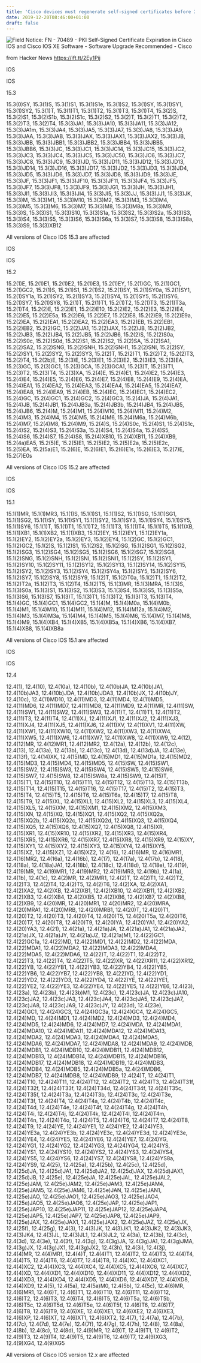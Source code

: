 ```yaml
---
title: 'Cisco devices must regenerate self-signed certificates before 2020'
date: 2019-12-20T08:46:00+01:00
draft: false
---
```


![](https://www.cisco.com/web/fw/i/logo-open-graph.gif "Field Notice: FN - 70489 - PKI Self-Signed Certificate Expiration in Cisco IOS and Cisco IOS XE Software - Software Upgrade Recommended - Cisco")  

  
  
from Hacker News https://ift.tt/2Ey1Pij

IOS

IOS

15.3

15.3(0)SY, 15.3(1)S, 15.3(1)S1, 15.3(1)S1e, 15.3(1)S2, 15.3(1)SY, 15.3(1)SY1, 15.3(1)SY2, 15.3(1)T, 15.3(1)T1, 15.3(1)T2, 15.3(1)T3, 15.3(1)T4, 15.3(2)S, 15.3(2)S1, 15.3(2)S1b, 15.3(2)S1c, 15.3(2)S2, 15.3(2)T, 15.3(2)T1, 15.3(2)T2, 15.3(2)T3, 15.3(2)T4, 15.3(3)JA1, 15.3(3)JA10, 15.3(3)JA11, 15.3(3)JA12, 15.3(3)JA1m, 15.3(3)JA4, 15.3(3)JA5, 15.3(3)JA7, 15.3(3)JA8, 15.3(3)JA9, 15.3(3)JAA, 15.3(3)JAB, 15.3(3)JAX, 15.3(3)JAX1, 15.3(3)JAX2, 15.3(3)JB, 15.3(3)JBB, 15.3(3)JBB1, 15.3(3)JBB2, 15.3(3)JBB4, 15.3(3)JBB5, 15.3(3)JBB6, 15.3(3)JC, 15.3(3)JC1, 15.3(3)JC14, 15.3(3)JC15, 15.3(3)JC2, 15.3(3)JC3, 15.3(3)JC4, 15.3(3)JC5, 15.3(3)JC50, 15.3(3)JC6, 15.3(3)JC7, 15.3(3)JC8, 15.3(3)JC9, 15.3(3)JD, 15.3(3)JD11, 15.3(3)JD12, 15.3(3)JD13, 15.3(3)JD14, 15.3(3)JD16, 15.3(3)JD17, 15.3(3)JD2, 15.3(3)JD3, 15.3(3)JD4, 15.3(3)JD5, 15.3(3)JD6, 15.3(3)JD7, 15.3(3)JD8, 15.3(3)JD9, 15.3(3)JE, 15.3(3)JF, 15.3(3)JF1, 15.3(3)JF10, 15.3(3)JF11, 15.3(3)JF4, 15.3(3)JF5, 15.3(3)JF7, 15.3(3)JF8, 15.3(3)JF9, 15.3(3)JG1, 15.3(3)JH, 15.3(3)JH1, 15.3(3)JI1, 15.3(3)JI3, 15.3(3)JI4, 15.3(3)JI5, 15.3(3)JJ, 15.3(3)JJ1, 15.3(3)JK, 15.3(3)M, 15.3(3)M1, 15.3(3)M10, 15.3(3)M2, 15.3(3)M3, 15.3(3)M4, 15.3(3)M5, 15.3(3)M6, 15.3(3)M7, 15.3(3)M8, 15.3(3)M8a, 15.3(3)M9, 15.3(3)S, 15.3(3)S1, 15.3(3)S10, 15.3(3)S1a, 15.3(3)S2, 15.3(3)S2a, 15.3(3)S3, 15.3(3)S4, 15.3(3)S5, 15.3(3)S6, 15.3(3)S6a, 15.3(3)S7, 15.3(3)S8, 15.3(3)S8a, 15.3(3)S9, 15.3(3)XB12

All versions of Cisco IOS 15.3 are affected

IOS

IOS

15.2

15.2(1)E, 15.2(1)E1, 15.2(1)E2, 15.2(1)E3, 15.2(1)EY, 15.2(1)GC, 15.2(1)GC1, 15.2(1)GC2, 15.2(1)S, 15.2(1)S1, 15.2(1)S2, 15.2(1)SY, 15.2(1)SY0a, 15.2(1)SY1, 15.2(1)SY1a, 15.2(1)SY2, 15.2(1)SY3, 15.2(1)SY4, 15.2(1)SY5, 15.2(1)SY6, 15.2(1)SY7, 15.2(1)SY8, 15.2(1)T, 15.2(1)T1, 15.2(1)T2, 15.2(1)T3, 15.2(1)T3a, 15.2(1)T4, 15.2(2)E, 15.2(2)E1, 15.2(2)E10, 15.2(2)E2, 15.2(2)E3, 15.2(2)E4, 15.2(2)E5, 15.2(2)E5a, 15.2(2)E6, 15.2(2)E7, 15.2(2)E8, 15.2(2)E9, 15.2(2)E9a, 15.2(2)EA, 15.2(2)EA1, 15.2(2)EA2, 15.2(2)EA3, 15.2(2)EB, 15.2(2)EB1, 15.2(2)EB2, 15.2(2)GC, 15.2(2)JA1, 15.2(2)JAX, 15.2(2)JB, 15.2(2)JB2, 15.2(2)JB3, 15.2(2)JB4, 15.2(2)JB5, 15.2(2)JB6, 15.2(2)S, 15.2(2)S0a, 15.2(2)S0c, 15.2(2)S0d, 15.2(2)S1, 15.2(2)S2, 15.2(2)SA, 15.2(2)SA1, 15.2(2)SA2, 15.2(2)SNG, 15.2(2)SNH, 15.2(2)SNH1, 15.2(2)SNI, 15.2(2)SY, 15.2(2)SY1, 15.2(2)SY2, 15.2(2)SY3, 15.2(2)T, 15.2(2)T1, 15.2(2)T2, 15.2(2)T3, 15.2(2)T4, 15.2(2b)E, 15.2(3)E, 15.2(3)E1, 15.2(3)E2, 15.2(3)E3, 15.2(3)EA, 15.2(3)GC, 15.2(3)GC1, 15.2(3)GCA, 15.2(3)GCA1, 15.2(3)T, 15.2(3)T1, 15.2(3)T2, 15.2(3)T4, 15.2(3)XA, 15.2(4)E, 15.2(4)E1, 15.2(4)E2, 15.2(4)E3, 15.2(4)E4, 15.2(4)E5, 15.2(4)E6, 15.2(4)E7, 15.2(4)E8, 15.2(4)E9, 15.2(4)EA, 15.2(4)EA1, 15.2(4)EA2, 15.2(4)EA3, 15.2(4)EA4, 15.2(4)EA5, 15.2(4)EA7, 15.2(4)EA8, 15.2(4)EA9, 15.2(4)EB, 15.2(4)EC, 15.2(4)EC1, 15.2(4)EC2, 15.2(4)GC, 15.2(4)GC1, 15.2(4)GC2, 15.2(4)GC3, 15.2(4)JA, 15.2(4)JA1, 15.2(4)JB, 15.2(4)JB1, 15.2(4)JB3a, 15.2(4)JB3b, 15.2(4)JB4, 15.2(4)JB5, 15.2(4)JB6, 15.2(4)M, 15.2(4)M1, 15.2(4)M10, 15.2(4)M11, 15.2(4)M2, 15.2(4)M3, 15.2(4)M4, 15.2(4)M5, 15.2(4)M6, 15.2(4)M6a, 15.2(4)M6b, 15.2(4)M7, 15.2(4)M8, 15.2(4)M9, 15.2(4)S, 15.2(4)S0c, 15.2(4)S1, 15.2(4)S1c, 15.2(4)S2, 15.2(4)S3, 15.2(4)S3a, 15.2(4)S4, 15.2(4)S4a, 15.2(4)S5, 15.2(4)S6, 15.2(4)S7, 15.2(4)S8, 15.2(4)XB10, 15.2(4)XB11, 15.2(4)XB9, 15.2(4a)EA5, 15.2(5)E, 15.2(5)E1, 15.2(5)E2, 15.2(5)E2a, 15.2(5)E2c, 15.2(5)EA, 15.2(5a)E1, 15.2(6)E, 15.2(6)E1, 15.2(6)E1s, 15.2(6)E3, 15.2(7)E, 15.2(7)E0s

All versions of Cisco IOS 15.2 are affected

IOS

IOS

15.1

15.1(1)MR, 15.1(1)MR3, 15.1(1)S, 15.1(1)S1, 15.1(1)S2, 15.1(1)SG, 15.1(1)SG1, 15.1(1)SG2, 15.1(1)SY, 15.1(1)SY1, 15.1(1)SY2, 15.1(1)SY3, 15.1(1)SY4, 15.1(1)SY5, 15.1(1)SY6, 15.1(1)T, 15.1(1)T1, 15.1(1)T2, 15.1(1)T3, 15.1(1)T4, 15.1(1)T5, 15.1(1)XB, 15.1(1)XB1, 15.1(1)XB2, 15.1(1)XB3, 15.1(2)EY, 15.1(2)EY1, 15.1(2)EY1a, 15.1(2)EY2, 15.1(2)EY2a, 15.1(2)EY3, 15.1(2)EY4, 15.1(2)GC, 15.1(2)GC1, 15.1(2)GC2, 15.1(2)S, 15.1(2)S1, 15.1(2)S2, 15.1(2)SG, 15.1(2)SG1, 15.1(2)SG2, 15.1(2)SG3, 15.1(2)SG4, 15.1(2)SG5, 15.1(2)SG6, 15.1(2)SG7, 15.1(2)SG8, 15.1(2)SNG, 15.1(2)SNH, 15.1(2)SNI, 15.1(2)SNI1, 15.1(2)SY, 15.1(2)SY1, 15.1(2)SY10, 15.1(2)SY11, 15.1(2)SY12, 15.1(2)SY13, 15.1(2)SY14, 15.1(2)SY15, 15.1(2)SY2, 15.1(2)SY3, 15.1(2)SY4, 15.1(2)SY4a, 15.1(2)SY5, 15.1(2)SY6, 15.1(2)SY7, 15.1(2)SY8, 15.1(2)SY9, 15.1(2)T, 15.1(2)T0a, 15.1(2)T1, 15.1(2)T2, 15.1(2)T2a, 15.1(2)T3, 15.1(2)T4, 15.1(2)T5, 15.1(3)MR, 15.1(3)MRA, 15.1(3)S, 15.1(3)S0a, 15.1(3)S1, 15.1(3)S2, 15.1(3)S3, 15.1(3)S4, 15.1(3)S5, 15.1(3)S5a, 15.1(3)S6, 15.1(3)S7, 15.1(3)T, 15.1(3)T1, 15.1(3)T2, 15.1(3)T3, 15.1(3)T4, 15.1(4)GC, 15.1(4)GC1, 15.1(4)GC2, 15.1(4)M, 15.1(4)M0a, 15.1(4)M0b, 15.1(4)M1, 15.1(4)M10, 15.1(4)M11, 15.1(4)M12, 15.1(4)M12a, 15.1(4)M2, 15.1(4)M3, 15.1(4)M3a, 15.1(4)M4, 15.1(4)M5, 15.1(4)M6, 15.1(4)M7, 15.1(4)M8, 15.1(4)M9, 15.1(4)XB4, 15.1(4)XB5, 15.1(4)XB5a, 15.1(4)XB6, 15.1(4)XB7, 15.1(4)XB8, 15.1(4)XB8a

All versions of Cisco IOS 15.1 are affected

IOS

IOS

12.4

12.4(1), 12.4(10), 12.4(10a), 12.4(10b), 12.4(10b)JA, 12.4(10b)JA1, 12.4(10b)JA3, 12.4(10b)JDA, 12.4(10b)JDA3, 12.4(10b)JX, 12.4(10b)JY, 12.4(10c), 12.4(11)MD10, 12.4(11)MD3, 12.4(11)MD4, 12.4(11)MD5, 12.4(11)MD6, 12.4(11)MD7, 12.4(11)MD8, 12.4(11)MD9, 12.4(11)MR, 12.4(11)SW, 12.4(11)SW1, 12.4(11)SW2, 12.4(11)SW3, 12.4(11)T, 12.4(11)T1, 12.4(11)T2, 12.4(11)T3, 12.4(11)T4, 12.4(11)XJ, 12.4(11)XJ1, 12.4(11)XJ2, 12.4(11)XJ3, 12.4(11)XJ4, 12.4(11)XJ5, 12.4(11)XJ6, 12.4(11)XV, 12.4(11)XV1, 12.4(11)XW, 12.4(11)XW1, 12.4(11)XW10, 12.4(11)XW2, 12.4(11)XW3, 12.4(11)XW4, 12.4(11)XW5, 12.4(11)XW6, 12.4(11)XW7, 12.4(11)XW8, 12.4(11)XW9, 12.4(12), 12.4(12)MR, 12.4(12)MR1, 12.4(12)MR2, 12.4(12a), 12.4(12b), 12.4(12c), 12.4(13), 12.4(13a), 12.4(13b), 12.4(13c), 12.4(13d), 12.4(13d)JA, 12.4(13e), 12.4(13f), 12.4(14)XK, 12.4(15)MD, 12.4(15)MD1, 12.4(15)MD1a, 12.4(15)MD2, 12.4(15)MD3, 12.4(15)MD4, 12.4(15)MD5, 12.4(15)SW, 12.4(15)SW1, 12.4(15)SW2, 12.4(15)SW3, 12.4(15)SW4, 12.4(15)SW5, 12.4(15)SW6, 12.4(15)SW7, 12.4(15)SW8, 12.4(15)SW8a, 12.4(15)SW9, 12.4(15)T, 12.4(15)T1, 12.4(15)T10, 12.4(15)T11, 12.4(15)T12, 12.4(15)T13, 12.4(15)T13b, 12.4(15)T14, 12.4(15)T15, 12.4(15)T16, 12.4(15)T17, 12.4(15)T2, 12.4(15)T3, 12.4(15)T4, 12.4(15)T5, 12.4(15)T6, 12.4(15)T6a, 12.4(15)T7, 12.4(15)T8, 12.4(15)T9, 12.4(15)XL, 12.4(15)XL1, 12.4(15)XL2, 12.4(15)XL3, 12.4(15)XL4, 12.4(15)XL5, 12.4(15)XM, 12.4(15)XM1, 12.4(15)XM2, 12.4(15)XM3, 12.4(15)XN, 12.4(15)XQ, 12.4(15)XQ1, 12.4(15)XQ2, 12.4(15)XQ2a, 12.4(15)XQ2b, 12.4(15)XQ2c, 12.4(15)XQ2d, 12.4(15)XQ3, 12.4(15)XQ4, 12.4(15)XQ5, 12.4(15)XQ6, 12.4(15)XQ7, 12.4(15)XQ8, 12.4(15)XR, 12.4(15)XR1, 12.4(15)XR10, 12.4(15)XR2, 12.4(15)XR3, 12.4(15)XR4, 12.4(15)XR5, 12.4(15)XR6, 12.4(15)XR7, 12.4(15)XR8, 12.4(15)XR9, 12.4(15)XY, 12.4(15)XY1, 12.4(15)XY2, 12.4(15)XY3, 12.4(15)XY4, 12.4(15)XY5, 12.4(15)XZ, 12.4(15)XZ1, 12.4(15)XZ2, 12.4(16), 12.4(16)MR, 12.4(16)MR1, 12.4(16)MR2, 12.4(16a), 12.4(16b), 12.4(17), 12.4(17a), 12.4(17b), 12.4(18), 12.4(18a), 12.4(18a)JA1, 12.4(18b), 12.4(18c), 12.4(18d), 12.4(18e), 12.4(19), 12.4(19)MR, 12.4(19)MR1, 12.4(19)MR2, 12.4(19)MR3, 12.4(19b), 12.4(1a), 12.4(1b), 12.4(1c), 12.4(2)MR, 12.4(2)MR1, 12.4(2)T, 12.4(2)T1, 12.4(2)T2, 12.4(2)T3, 12.4(2)T4, 12.4(2)T5, 12.4(2)T6, 12.4(2)XA, 12.4(2)XA1, 12.4(2)XA2, 12.4(2)XB, 12.4(2)XB1, 12.4(2)XB10, 12.4(2)XB11, 12.4(2)XB2, 12.4(2)XB3, 12.4(2)XB4, 12.4(2)XB5, 12.4(2)XB6, 12.4(2)XB7, 12.4(2)XB8, 12.4(2)XB9, 12.4(20)MR, 12.4(20)MR1, 12.4(20)MR2, 12.4(20)MRA, 12.4(20)MRA1, 12.4(20)MRB, 12.4(20)MRB1, 12.4(20)T, 12.4(20)T1, 12.4(20)T2, 12.4(20)T3, 12.4(20)T4, 12.4(20)T5, 12.4(20)T5a, 12.4(20)T6, 12.4(20)T7, 12.4(20)T8, 12.4(20)T9, 12.4(20)YA, 12.4(20)YA1, 12.4(20)YA2, 12.4(20)YA3, 12.4(21), 12.4(21a), 12.4(21a)JA, 12.4(21a)JA1, 12.4(21a)JA2, 12.4(21a)JX, 12.4(21a)JY, 12.4(21a)JZ, 12.4(21a)M1, 12.4(22)GC1, 12.4(22)GC1a, 12.4(22)MD, 12.4(22)MD1, 12.4(22)MD2, 12.4(22)MDA, 12.4(22)MDA1, 12.4(22)MDA2, 12.4(22)MDA3, 12.4(22)MDA4, 12.4(22)MDA5, 12.4(22)MDA6, 12.4(22)T, 12.4(22)T1, 12.4(22)T2, 12.4(22)T3, 12.4(22)T4, 12.4(22)T5, 12.4(22)XR, 12.4(22)XR11, 12.4(22)XR12, 12.4(22)YB, 12.4(22)YB1, 12.4(22)YB3, 12.4(22)YB4, 12.4(22)YB5, 12.4(22)YB6, 12.4(22)YB7, 12.4(22)YB8, 12.4(22)YD, 12.4(22)YD1, 12.4(22)YD2, 12.4(22)YD3, 12.4(22)YD4, 12.4(22)YE, 12.4(22)YE1, 12.4(22)YE2, 12.4(22)YE3, 12.4(22)YE4, 12.4(22)YE5, 12.4(22)YE6, 12.4(23), 12.4(23a), 12.4(23b), 12.4(23b)M1, 12.4(23c), 12.4(23c)JA, 12.4(23c)JA10, 12.4(23c)JA2, 12.4(23c)JA3, 12.4(23c)JA4, 12.4(23c)JA5, 12.4(23c)JA7, 12.4(23c)JA8, 12.4(23c)JA9, 12.4(23c)JY, 12.4(23d), 12.4(23e), 12.4(24)GC1, 12.4(24)GC3, 12.4(24)GC3a, 12.4(24)GC4, 12.4(24)GC5, 12.4(24)MD, 12.4(24)MD1, 12.4(24)MD2, 12.4(24)MD3, 12.4(24)MD4, 12.4(24)MD5, 12.4(24)MD6, 12.4(24)MD7, 12.4(24)MDA, 12.4(24)MDA1, 12.4(24)MDA10, 12.4(24)MDA11, 12.4(24)MDA12, 12.4(24)MDA13, 12.4(24)MDA2, 12.4(24)MDA3, 12.4(24)MDA4, 12.4(24)MDA5, 12.4(24)MDA6, 12.4(24)MDA7, 12.4(24)MDA8, 12.4(24)MDA9, 12.4(24)MDB, 12.4(24)MDB1, 12.4(24)MDB10, 12.4(24)MDB11, 12.4(24)MDB12, 12.4(24)MDB13, 12.4(24)MDB14, 12.4(24)MDB15, 12.4(24)MDB16, 12.4(24)MDB17, 12.4(24)MDB18, 12.4(24)MDB19, 12.4(24)MDB3, 12.4(24)MDB4, 12.4(24)MDB5, 12.4(24)MDB5a, 12.4(24)MDB6, 12.4(24)MDB7, 12.4(24)MDB8, 12.4(24)MDB9, 12.4(24)T, 12.4(24)T1, 12.4(24)T10, 12.4(24)T11, 12.4(24)T12, 12.4(24)T2, 12.4(24)T3, 12.4(24)T31f, 12.4(24)T32f, 12.4(24)T33f, 12.4(24)T34d, 12.4(24)T34f, 12.4(24)T35c, 12.4(24)T35f, 12.4(24)T3a, 12.4(24)T3b, 12.4(24)T3c, 12.4(24)T3e, 12.4(24)T3f, 12.4(24)T4, 12.4(24)T4a, 12.4(24)T4b, 12.4(24)T4c, 12.4(24)T4d, 12.4(24)T4e, 12.4(24)T4f, 12.4(24)T4g, 12.4(24)T4h, 12.4(24)T4i, 12.4(24)T4j, 12.4(24)T4k, 12.4(24)T4l, 12.4(24)T4m, 12.4(24)T4n, 12.4(24)T4o, 12.4(24)T5, 12.4(24)T6, 12.4(24)T7, 12.4(24)T8, 12.4(24)T9, 12.4(24)YE, 12.4(24)YE1, 12.4(24)YE2, 12.4(24)YE3, 12.4(24)YE3a, 12.4(24)YE3b, 12.4(24)YE3c, 12.4(24)YE3d, 12.4(24)YE3e, 12.4(24)YE4, 12.4(24)YE5, 12.4(24)YE6, 12.4(24)YE7, 12.4(24)YG, 12.4(24)YG1, 12.4(24)YG2, 12.4(24)YG3, 12.4(24)YG4, 12.4(24)YS, 12.4(24)YS1, 12.4(24)YS10, 12.4(24)YS2, 12.4(24)YS3, 12.4(24)YS4, 12.4(24)YS5, 12.4(24)YS6, 12.4(24)YS7, 12.4(24)YS8, 12.4(24)YS8a, 12.4(24)YS9, 12.4(25), 12.4(25a), 12.4(25b), 12.4(25c), 12.4(25d), 12.4(25d)JA, 12.4(25d)JA1, 12.4(25d)JA2, 12.4(25d)JAX, 12.4(25d)JAX1, 12.4(25d)JB, 12.4(25e), 12.4(25e)JA, 12.4(25e)JAL, 12.4(25e)JAL2, 12.4(25e)JAM, 12.4(25e)JAM2, 12.4(25e)JAM3, 12.4(25e)JAM4, 12.4(25e)JAM5, 12.4(25e)JAM6, 12.4(25e)JAN, 12.4(25e)JAN1, 12.4(25e)JAO, 12.4(25e)JAO1, 12.4(25e)JAO3, 12.4(25e)JAO4, 12.4(25e)JAO5, 12.4(25e)JAO6, 12.4(25e)JAP, 12.4(25e)JAP1, 12.4(25e)JAP10, 12.4(25e)JAP11, 12.4(25e)JAP12, 12.4(25e)JAP4, 12.4(25e)JAP5, 12.4(25e)JAP7, 12.4(25e)JAP8, 12.4(25e)JAP9, 12.4(25e)JAX, 12.4(25e)JAX1, 12.4(25e)JAX2, 12.4(25e)JAZ, 12.4(25e)JX, 12.4(25f), 12.4(25g), 12.4(3), 12.4(3)JK, 12.4(3)JK1, 12.4(3)JK2, 12.4(3)JK3, 12.4(3)JK4, 12.4(3)JL, 12.4(3)JL1, 12.4(3)JL2, 12.4(3a), 12.4(3b), 12.4(3c), 12.4(3d), 12.4(3e), 12.4(3f), 12.4(3g), 12.4(3g)JA, 12.4(3g)JA1, 12.4(3g)JMA, 12.4(3g)JX, 12.4(3g)JX1, 12.4(3g)JX2, 12.4(3h), 12.4(3i), 12.4(3j), 12.4(4)MR, 12.4(4)MR1, 12.4(4)T, 12.4(4)T1, 12.4(4)T2, 12.4(4)T3, 12.4(4)T4, 12.4(4)T5, 12.4(4)T6, 12.4(4)T7, 12.4(4)T8, 12.4(4)XC, 12.4(4)XC1, 12.4(4)XC2, 12.4(4)XC3, 12.4(4)XC4, 12.4(4)XC5, 12.4(4)XC6, 12.4(4)XC7, 12.4(4)XD, 12.4(4)XD1, 12.4(4)XD10, 12.4(4)XD11, 12.4(4)XD12, 12.4(4)XD2, 12.4(4)XD3, 12.4(4)XD4, 12.4(4)XD5, 12.4(4)XD6, 12.4(4)XD7, 12.4(4)XD8, 12.4(4)XD9, 12.4(5), 12.4(5a), 12.4(5a)M0, 12.4(5b), 12.4(5c), 12.4(6)MR, 12.4(6)MR1, 12.4(6)T, 12.4(6)T1, 12.4(6)T10, 12.4(6)T11, 12.4(6)T12, 12.4(6)T2, 12.4(6)T3, 12.4(6)T4, 12.4(6)T5, 12.4(6)T5a, 12.4(6)T5b, 12.4(6)T5c, 12.4(6)T5d, 12.4(6)T5e, 12.4(6)T5f, 12.4(6)T6, 12.4(6)T7, 12.4(6)T8, 12.4(6)T9, 12.4(6)XE, 12.4(6)XE1, 12.4(6)XE2, 12.4(6)XE3, 12.4(6)XP, 12.4(6)XT, 12.4(6)XT1, 12.4(6)XT2, 12.4(7), 12.4(7a), 12.4(7b), 12.4(7c), 12.4(7d), 12.4(7e), 12.4(7f), 12.4(7g), 12.4(7h), 12.4(8), 12.4(8a), 12.4(8b), 12.4(8c), 12.4(8d), 12.4(9)MR, 12.4(9)T, 12.4(9)T1, 12.4(9)T2, 12.4(9)T3, 12.4(9)T4, 12.4(9)T5, 12.4(9)T6, 12.4(9)T7, 12.4(9)XG3, 12.4(9)XG4, 12.4(9)XG5

All versions of Cisco IOS version 12.x are affected